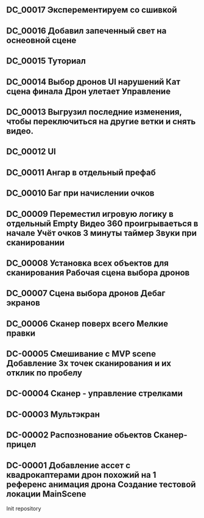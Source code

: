 DC_00017
Эксперементируем со сшивкой
-----
DC_00016
Добавил запеченный свет на оснеовной сцене 
-----
DC_00015
Туториал 
-----
DC_00014
Выбор дронов 
UI нарушений 
Кат сцена финала 
	Дрон улетает 
Управление 
-----
DC_00013
Выгрузил последние изменения, чтобы переключиться на другие ветки и снять видео.
-----
DC_00012
UI
-----
DC_00011
Ангар в отдельный префаб
-----
DC_00010
Баг при начислении очков
-----
DC_00009
Переместил игровую логику в отдельный Empty 
Видео 360 проигрываеться в начале 
Учёт очков
3 минуты таймер 
Звуки при сканировании
-----
DC_00008
Установка всех объектов для сканирования
Рабочая сцена выбора дронов
-----
DC_00007
Сцена выбора дронов
Дебаг экранов 
-----
DC_00006
Сканер поверх всего
Мелкие правки
-----
DC-00005
Смешивание с MVP scene
Добавление 3х точек сканирования и их отклик по пробелу
-----
DC-00004
Сканер - управление стрелками
-----
DC-00003
Мультэкран
-----
DC-00002
Распознование обьектов
Сканер-прицел
-----
DC-00001
Добавление 
    ассет с квадрокаптерами
    дрон похожий на 1 референс
    анимация дрона
Создание тестовой локации MainScene
-----
Init  repository


